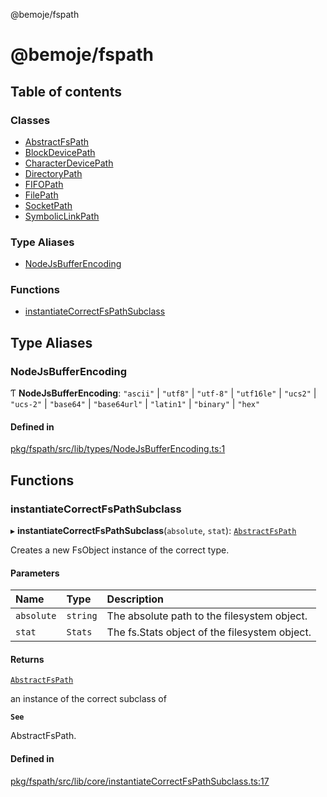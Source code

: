@bemoje/fspath

# @bemoje/fspath

## Table of contents

### Classes

- [AbstractFsPath](https://github.com/bemoje/tsmono/blob/main/pkg/fspath/docs/md/classes/AbstractFsPath.md)
- [BlockDevicePath](https://github.com/bemoje/tsmono/blob/main/pkg/fspath/docs/md/classes/BlockDevicePath.md)
- [CharacterDevicePath](https://github.com/bemoje/tsmono/blob/main/pkg/fspath/docs/md/classes/CharacterDevicePath.md)
- [DirectoryPath](https://github.com/bemoje/tsmono/blob/main/pkg/fspath/docs/md/classes/DirectoryPath.md)
- [FIFOPath](https://github.com/bemoje/tsmono/blob/main/pkg/fspath/docs/md/classes/FIFOPath.md)
- [FilePath](https://github.com/bemoje/tsmono/blob/main/pkg/fspath/docs/md/classes/FilePath.md)
- [SocketPath](https://github.com/bemoje/tsmono/blob/main/pkg/fspath/docs/md/classes/SocketPath.md)
- [SymbolicLinkPath](https://github.com/bemoje/tsmono/blob/main/pkg/fspath/docs/md/classes/SymbolicLinkPath.md)

### Type Aliases

- [NodeJsBufferEncoding](https://github.com/bemoje/tsmono/blob/main/pkg/fspath/docs/md/index.md#nodejsbufferencoding)

### Functions

- [instantiateCorrectFsPathSubclass](https://github.com/bemoje/tsmono/blob/main/pkg/fspath/docs/md/index.md#instantiatecorrectfspathsubclass)

## Type Aliases

### NodeJsBufferEncoding

Ƭ **NodeJsBufferEncoding**: ``"ascii"`` \| ``"utf8"`` \| ``"utf-8"`` \| ``"utf16le"`` \| ``"ucs2"`` \| ``"ucs-2"`` \| ``"base64"`` \| ``"base64url"`` \| ``"latin1"`` \| ``"binary"`` \| ``"hex"``

#### Defined in

[pkg/fspath/src/lib/types/NodeJsBufferEncoding.ts:1](https://github.com/bemoje/tsmono/blob/ad6c8c6/pkg/fspath/src/lib/types/NodeJsBufferEncoding.ts#L1)

## Functions

### instantiateCorrectFsPathSubclass

▸ **instantiateCorrectFsPathSubclass**(`absolute`, `stat`): [`AbstractFsPath`](https://github.com/bemoje/tsmono/blob/main/pkg/fspath/docs/md/classes/AbstractFsPath.md)

Creates a new FsObject instance of the correct type.

#### Parameters

| Name | Type | Description |
| :------ | :------ | :------ |
| `absolute` | `string` | The absolute path to the filesystem object. |
| `stat` | `Stats` | The fs.Stats object of the filesystem object. |

#### Returns

[`AbstractFsPath`](https://github.com/bemoje/tsmono/blob/main/pkg/fspath/docs/md/classes/AbstractFsPath.md)

an instance of the correct subclass of

**`See`**

AbstractFsPath.

#### Defined in

[pkg/fspath/src/lib/core/instantiateCorrectFsPathSubclass.ts:17](https://github.com/bemoje/tsmono/blob/ad6c8c6/pkg/fspath/src/lib/core/instantiateCorrectFsPathSubclass.ts#L17)
